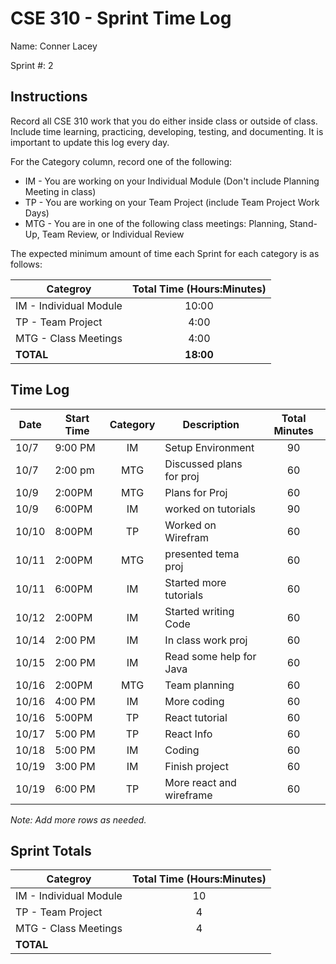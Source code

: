 # CSE 310 - Sprint Time Log

Name: Conner Lacey

Sprint #: 2

## Instructions

Record all CSE 310 work that you do either inside class or outside of class. Include time learning, practicing, developing, testing, and documenting. It is important to update this log every day.

For the Category column, record one of the following:

- IM - You are working on your Individual Module (Don't include Planning Meeting in class)
- TP - You are working on your Team Project (include Team Project Work Days)
- MTG - You are in one of the following class meetings: Planning, Stand-Up, Team Review, or Individual Review

The expected minimum amount of time each Sprint for each category is as follows:

| Categroy               | Total Time (Hours:Minutes) |
| ---------------------- | :------------------------: |
| IM - Individual Module |           10:00            |
| TP - Team Project      |            4:00            |
| MTG - Class Meetings   |            4:00            |
| **TOTAL**              |         **18:00**          |

## Time Log

| Date  | Start Time | Category | Description              | Total Minutes |
| ----- | ---------- | :------: | ------------------------ | :-----------: |
| 10/7  | 9:00 PM    |    IM    | Setup Environment        |      90       |
| 10/7  | 2:00 pm    |   MTG    | Discussed plans for proj |      60       |
| 10/9  | 2:00PM     |   MTG    | Plans for Proj           |      60       |
| 10/9  | 6:00PM     |    IM    | worked on tutorials      |      90       |
| 10/10 | 8:00PM     |    TP    | Worked on Wirefram       |      60       |
| 10/11 | 2:00PM     |   MTG    | presented tema proj      |      60       |
| 10/11 | 6:00PM     |    IM    | Started more tutorials   |      60       |
| 10/12 | 2:00PM     |    IM    | Started writing Code     |      60       |
| 10/14 | 2:00 PM    |    IM    | In class work proj       |      60       |
| 10/15 | 2:00 PM    |    IM    | Read some help for Java  |      60       |
| 10/16 | 2:00PM     |   MTG    | Team planning            |      60       |
| 10/16 | 4:00 PM    |    IM    | More coding              |      60       |
| 10/16 | 5:00PM     |    TP    | React tutorial           |      60       |
| 10/17 | 5:00 PM    |    TP    | React Info               |      60       |
| 10/18 | 5:00 PM    |    IM    | Coding                   |      60       |
| 10/19 | 3:00 PM    |    IM    | Finish project           |      60       |
| 10/19 | 6:00 PM    |    TP    | More react and wireframe |      60       |

_Note: Add more rows as needed._

## Sprint Totals

| Categroy               | Total Time (Hours:Minutes) |
| ---------------------- | :------------------------: |
| IM - Individual Module |             10             |
| TP - Team Project      |             4              |
| MTG - Class Meetings   |             4              |
| **TOTAL**              |                            |
